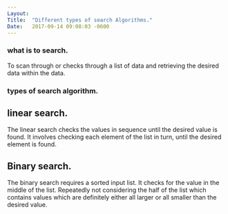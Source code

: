 ```yaml
---
Layout:	
Title:	"Different types of search Algorithms."
Date:	2017-09-14 09:08:03 -0600
---
```


### what is to search.
To scan through or checks through a list of data and retrieving the desired data within the data.

### types of search algorithm.

## linear search.
The linear search checks the values in sequence until the desired value is found.
It involves checking each element of the list in turn, until the desired element is found.

## Binary search.
The binary search requires a sorted input list.
It checks for the value in the middle of the list.
Repeatedly not considering the half of the list which contains values which are definitely either all larger or all smaller than the desired value.